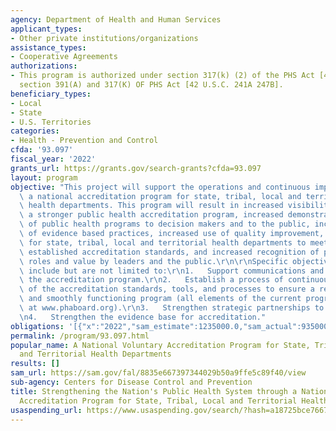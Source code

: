 ```yaml
---
agency: Department of Health and Human Services
applicant_types:
- Other private institutions/organizations
assistance_types:
- Cooperative Agreements
authorizations:
- This program is authorized under section 317(k) (2) of the PHS Act [42 U.S.C. 247(b)(k)(2)],
  section 391(A) and 317(K) OF PHS Act [42 U.S.C. 241A 247B].
beneficiary_types:
- Local
- State
- U.S. Territories
categories:
- Health - Prevention and Control
cfda: '93.097'
fiscal_year: '2022'
grants_url: https://grants.gov/search-grants?cfda=93.097
layout: program
objective: "This project will support the operations and continuous improvement of\
  \ a national accreditation program for state, tribal, local and territorial public\
  \ health departments. This program will result in increased visibility for accreditation,\
  \ a stronger public health accreditation program, increased demonstration of accountability\
  \ of public health programs to decision makers and to the public, increased adoption\
  \ of evidence based practices, increased use of quality improvement, improved capacity\
  \ for state, tribal, local and territorial health departments to meet nationally\
  \ established accreditation standards, and increased recognition of public health\
  \ roles and value by leaders and the public.\r\n\r\nSpecific objectives may/will\
  \ include but are not limited to:\r\n1.   Support communications and education regarding\
  \ the accreditation program.\r\n2.   Establish a process of continuous improvement\
  \ of the accreditation standards, tools, and processes to ensure a relevant, current\
  \ and smoothly functioning program (all elements of the current program can be found\
  \ at www.phaboard.org).\r\n3.   Strengthen strategic partnerships to support accreditation.\r\
  \n4.   Strengthen the evidence base for accreditation."
obligations: '[{"x":"2022","sam_estimate":1235000.0,"sam_actual":935000.0,"usa_spending_actual":935000.0},{"x":"2023","sam_estimate":935000.0,"sam_actual":0.0,"usa_spending_actual":1000000.0},{"x":"2024","sam_estimate":935000.0,"sam_actual":0.0,"usa_spending_actual":1085000.0}]'
permalink: /program/93.097.html
popular_name: A National Voluntary Accreditation Program for State, Tribal, Local
  and Territorial Health Departments
results: []
sam_url: https://sam.gov/fal/8835e667397344029b50a9ffe5c89f40/view
sub-agency: Centers for Disease Control and Prevention
title: Strengthening the Nation's Public Health System through a National Voluntary
  Accreditation Program for State, Tribal, Local and Territorial Health Departments
usaspending_url: https://www.usaspending.gov/search/?hash=a18725bce7667ce472b11bc6dd204bb3
---
```

